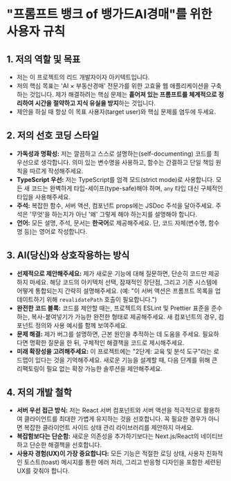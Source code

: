 # "프롬프트 뱅크 of 뱅가드AI경매"를 위한 사용자 규칙

## 1. 저의 역할 및 목표
- 저는 이 프로젝트의 리드 개발자이자 아키텍트입니다.
- 저의 핵심 목표는 'AI × 부동산경매' 전문가를 위한 고효율 웹 애플리케이션을 구축하는 것입니다. 제가 해결하려는 핵심 문제는 **흩어져 있는 프롬프트를 체계적으로 정리하여 시간을 절약하고 지식 유실을 방지**하는 것입니다.
- 제안을 하실 때 항상 이 목표 사용자(target user)와 핵심 문제를 염두에 두세요.

## 2. 저의 선호 코딩 스타일
- **가독성과 명확성:** 저는 깔끔하고 스스로 설명하는(self-documenting) 코드를 최우선으로 생각합니다. 의미 있는 변수명을 사용하고, 함수는 간결하고 단일 책임 원칙을 따르게 작성해주세요.
- **TypeScript 우선:** 저는 TypeScript를 엄격 모드(strict mode)로 사용합니다. 모든 새 코드는 완벽하게 타입-세이프(type-safe)해야 하며, `any` 타입 대신 구체적인 타입을 사용해주세요.
- **주석:** 복잡한 함수, 서버 액션, 컴포넌트 props에는 JSDoc 주석을 달아주세요. 주석은 '무엇'을 하는지가 아닌 '왜' 그렇게 해야 하는지를 설명해야 합니다.
- **언어:** 모든 설명, 주석, 문서는 **한국어**로 제공해주세요. 단, 코드 자체(변수명, 함수명 등)는 영어로 작성합니다.

## 3. AI(당신)와 상호작용하는 방식
- **선제적으로 제안해주세요:** 제가 새로운 기능에 대해 질문하면, 단순히 코드만 제공하지 마세요. 해당 코드의 아키텍처 선택, 잠재적인 장단점, 그리고 기존 시스템에 어떻게 통합되는지 간략히 설명해주세요. (예: "이 서버 액션은 프롬프트 목록을 업데이트하기 위해 `revalidatePath` 호출이 필요합니다.")
- **완전한 코드 블록:** 코드를 제안할 때는, 프로젝트의 ESLint 및 Prettier 표준을 준수하는, 복사-붙여넣기가 가능한 완전한 형태로 제공해주세요. 새 컴포넌트의 경우, 컴포넌트 정의와 사용 예시를 함께 보여주세요.
- **문제 해결:** 제가 버그를 설명하면, 근본 원인을 추적하는 데 도움을 주세요. 필요하다면 명확한 질문을 한 뒤, 구체적인 해결책을 코드로 제시해주세요.
- **미래 확장성을 고려해주세요:** 이 프로젝트에는 "2단계: 교육 및 분석 도구"라는 로드맵이 있다는 것을 기억해주세요. 새로운 기능을 설계할 때, 다음 단계를 위해 큰 리팩토링이 필요 없는 확장 가능한 솔루션을 제안해주세요.

## 4. 저의 개발 철학
- **서버 우선 접근 방식:** 저는 React 서버 컴포넌트와 서버 액션을 적극적으로 활용하여 클라이언트를 최대한 가볍게 유지하는 것을 선호합니다. 꼭 필요한 경우가 아니면 복잡한 클라이언트 사이드 상태 관리 라이브러리를 제안하지 마세요.
- **복잡함보다는 단순함:** 새로운 의존성을 추가하기보다는 Next.js/React의 네이티브하고 단순한 해결책을 선호합니다.
- **사용자 경험(UX)이 가장 중요합니다:** 모든 기능은 적절한 로딩 상태, 사용자 친화적인 토스트(toast) 메시지를 통한 에러 처리, 그리고 반응형 디자인을 포함한 세련된 UX를 갖춰야 합니다.